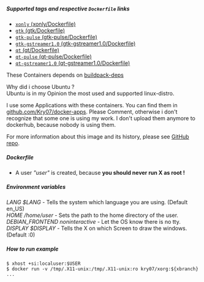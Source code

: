 
##### Supported tags and respective `Dockerfile` links  
- [`xonly` (xonly/Dockerfile)](https://github.com/Kry07/docker-xorg/blob/xonly/Dockerfile)
- [`gtk` (gtk/Dockerfile)](https://github.com/Kry07/docker-xorg/blob/gtk/Dockerfile)
- [`gtk-pulse` (gtk-pulse/Dockerfile)](https://github.com/Kry07/docker-xorg/blob/gtk-pulse/Dockerfile)
- [`gtk-gstreamer1.0` (gtk-gstreamer1.0/Dockerfile)](https://github.com/Kry07/docker-xorg/blob/gtk-gstreamer1.0/Dockerfile)
- [`qt`  (qt/Dockerfile)](https://github.com/Kry07/docker-xorg/blob/qt/Dockerfile)
- [`qt-pulse` (qt-pulse/Dockerfile)](https://github.com/Kry07/docker-xorg/blob/qt-pulse/Dockerfile)
- [`qt-gstreamer1.0` (qt-gstreamer1.0/Dockerfile)](https://github.com/Kry07/docker-xorg/blob/qt-gstreamer1.0/Dockerfile)

These Containers depends on [buildpack-deps](https://hub.docker.com/_/buildpack-deps/)  

Why did i choose Ubuntu ?  
Ubuntu is in my Opinion the most used and supported linux-distro.

I use some Applications with these containers. You can find them in [github.com/Kry07/docker-apps](https://github.com/Kry0/docker-apps).
Please Comment, otherwise i don't recognize that some one is using my work. I don't upload them anymore to dockerhub, because nobody is using them.

For more information about this image and its history, please see [GitHub repo](https://github.com/Kry07/docker-xorg).

##### Dockerfile

- A user *"user"* is created, because **you should never run X as root !**

##### Environment variables
*LANG $LANG* - Tells the system which language you are using. (Default en_US)  
*HOME /home/user* - Sets the path to the home directory of the user.  
*DEBIAN_FRONTEND noninteractive* - Let the OS know there is no tty.  
*DISPLAY $DISPLAY* - Tells the X on which Screen to draw the windows. (Default :0)  

##### How to run example
```
$ xhost +si:localuser:$USER
$ docker run -v /tmp/.X11-unix:/tmp/.X11-unix:ro kry07/xorg:${xbranch} ...
```
